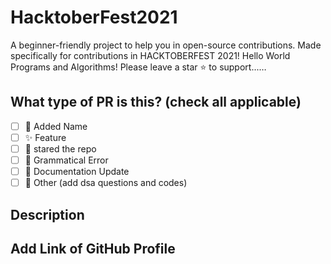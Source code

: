 # HacktoberFest2021
A beginner-friendly project to help you in open-source contributions. Made specifically for contributions in HACKTOBERFEST 2021! Hello World Programs and Algorithms! Please leave a star ⭐ to support...…

## What type of PR is this? (check all applicable)


- [ ] 🚀 Added Name
- [ ] ✨ Feature
- [ ] 🌟 stared the repo
- [ ] 🐛 Grammatical Error
- [ ] 📝 Documentation Update
- [ ] 🚩 Other (add dsa questions and codes)

## Description



## Add Link of GitHub Profile

